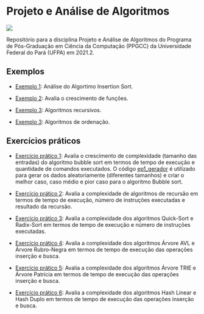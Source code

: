 # Projeto e Análise de Algoritmos
[<img src="https://img.shields.io/badge/author-rlrocha-orange?style=flat-square"/>](https://github.com/rlrocha)

Repositório para a disciplina Projeto e Análise de Algoritmos do Programa de Pós-Graduação em Ciência da Computação (PPGCC) da Universidade Federal do Pará (UFPA) em 2021.2.

## Exemplos

- [Exemplo 1](exemplo1.ipynb): Análise do Algortimo Insertion Sort.

- [Exemplo 2](exemplo2.ipynb): Avalia o crescimento de funções.

- [Exemplo 3](exemplo3.ipynb): Algoritmos recursivos.

- [Exemplo 3](exemplo4.ipynb): Algoritmos de ordenação.

## Exercícios práticos

- [Exercício prático 1](ep1.ipynb): Avalia o crescimento de complexidade (tamanho das entradas) do algoritmo bubble sort em termos de tempo de execução e quantidade de comandos executados. O código [ep1_gerador](ep1_gerador.ipynb) é utilizado para gerar os dados aleatoriamente (diferentes tamanhos) e criar o melhor caso, caso médio e pior caso para o algoritmo Bubble sort.

<!-- <img src="https://upload.wikimedia.org/wikipedia/commons/0/06/Bubble-sort.gif" width="200"/> -->

- [Exercício prático 2](ep2.ipynb): Avalia a complexidade de algoritmos de recursão em termos de tempo de execução, número de instruções executadas e resultado da recursão.

- [Exercício prático 3](ep3.ipynb): Avalia a complexidade dos algoritmos Quick-Sort e Radix-Sort em termos de tempo de execução e número de instruções executadas.

- [Exercício prático 4](ep4.ipynb): Avalia a complexidade dos algoritmos Árvore AVL e Árvore Rubro-Negra em termos de tempo de execução das operações inserção e busca.

- [Exercício prático 5](ep5.ipynb): Avalia a complexidade dos algoritmos Árvore TRIE e Árvore Patricia em termos de tempo de execução das operações inserção e busca.

- [Exercício prático 6](ep6.ipynb): Avalia a complexidade dos algoritmos Hash Linear e Hash Duplo em termos de tempo de execução das operações inserção e busca.